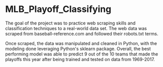 # MLB_Playoff_Classifying

The goal of the project was to practice web scraping skills and classification techniques to a real-world data set. The web data was scraped from baseball-reference.com and followed their robots.txt terms. 

Once scraped, the data was manipulated and cleaned in Python, with the modeling done leveraging Python's sklearn package. Overall, the best performing model was able to predict 9 out of the 10 teams that made the playoffs this year after being trained and tested on data from 1969-2017. 
